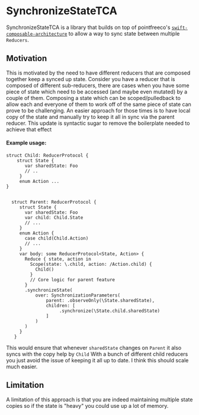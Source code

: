 # SynchronizeStateTCA

SynchronizeStateTCA is a library that builds on top of pointfreeco's [`swift-composable-architecture`](https://github.com/pointfreeco/swift-composable-architecture) to allow a way to
sync state between multiple `Reducers`.

## Motivation
This is motivated by the need to have different reducers that are composed together keep a synced up state.
Consider you have a reducer that is composed of different sub-reducers, there are cases when you have some piece of 
state which need to be accessed (and maybe even mutated) by a couple of them. Composing a state which can be 
scoped/pulledback to allow each and everyone of them to work off of the same piece of state can prove to be challenging.
An easier approach for those times is to have local copy of the state and manually try to keep it all in sync via 
the parent reducer.
This update is syntactic sugar to remove the boilerplate needed to achieve that effect

#### Example usage:
```
struct Child: ReducerProtocol {
    struct State {
       var sharedState: Foo
       // ..
     }
     enum Action ...
}


  struct Parent: ReducerProtocol {
     struct State {
       var sharedState: Foo
       var child: Child.State
       // ...
     }
     enum Action {
       case child(Child.Action)
       // ...
     }
     var body: some ReducerProtocol<State, Action> {
       Reduce { state, action in
         Scope(state: \.child, action: /Action.child) {
           Child()
         }
         // Core logic for parent feature
       }
       .synchronizeState(
           over: SynchronizationParameters(
               parent: .observeOnly(\State.sharedState),
               children: [
                    .synchronize(\State.child.sharedState)
               ]
           )
       )
     }
   }

```
This would ensure that whenever `sharedState` changes on `Parent` it also syncs with the copy help by `Child`
With a bunch of different child reducers you just avoid the issue of keeping it all up to date. I think this should scale much easier.

## Limitation
A limitation of this approach is that you are indeed maintaining multiple state copies so if the state is "heavy" you could use up a lot of memory.
